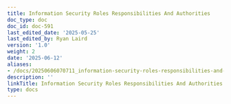 ```yaml
---
title: Information Security Roles Responsibilities And Authorities
doc_type: doc
doc_id: doc-591
last_edited_date: '2025-05-25'
last_edited_by: Ryan Laird
version: '1.0'
weight: 2
date: '2025-06-12'
aliases:
- /docs/20250606070711_information-security-roles-responsibilities-and-authorities_1_1/
description: ''
linkTitle: Information Security Roles Responsibilities And Authorities
type: docs
---
```


